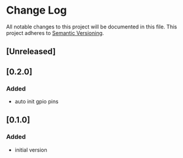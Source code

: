 # Change Log
All notable changes to this project will be documented in this file.
This project adheres to [Semantic Versioning](http://semver.org/).

## [Unreleased]

## [0.2.0]
### Added
- auto init gpio pins

## [0.1.0]
### Added
- initial version

